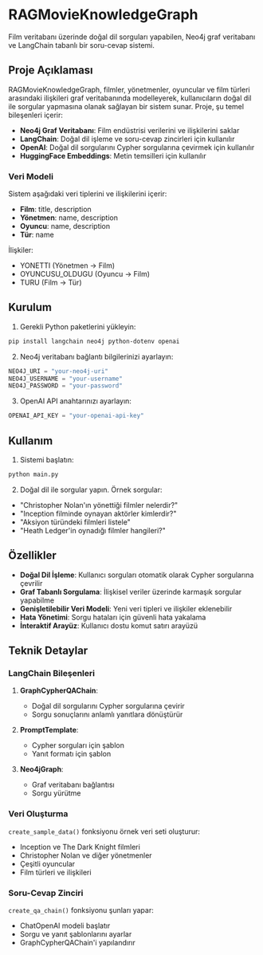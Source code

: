 # RAGMovieKnowledgeGraph

Film veritabanı üzerinde doğal dil sorguları yapabilen, Neo4j graf veritabanı ve LangChain tabanlı bir soru-cevap sistemi.

## Proje Açıklaması

RAGMovieKnowledgeGraph, filmler, yönetmenler, oyuncular ve film türleri arasındaki ilişkileri graf veritabanında modelleyerek, kullanıcıların doğal dil ile sorgular yapmasına olanak sağlayan bir sistem sunar. Proje, şu temel bileşenleri içerir:

- **Neo4j Graf Veritabanı**: Film endüstrisi verilerini ve ilişkilerini saklar
- **LangChain**: Doğal dil işleme ve soru-cevap zincirleri için kullanılır
- **OpenAI**: Doğal dil sorgularını Cypher sorgularına çevirmek için kullanılır
- **HuggingFace Embeddings**: Metin temsilleri için kullanılır

### Veri Modeli

Sistem aşağıdaki veri tiplerini ve ilişkilerini içerir:

- **Film**: title, description
- **Yönetmen**: name, description
- **Oyuncu**: name, description
- **Tür**: name

İlişkiler:
- YONETTI (Yönetmen -> Film)
- OYUNCUSU_OLDUGU (Oyuncu -> Film)
- TURU (Film -> Tür)

## Kurulum

1. Gerekli Python paketlerini yükleyin:
```bash
pip install langchain neo4j python-dotenv openai
```

2. Neo4j veritabanı bağlantı bilgilerinizi ayarlayın:
```python
NEO4J_URI = "your-neo4j-uri"
NEO4J_USERNAME = "your-username"
NEO4J_PASSWORD = "your-password"
```

3. OpenAI API anahtarınızı ayarlayın:
```python
OPENAI_API_KEY = "your-openai-api-key"
```

## Kullanım

1. Sistemi başlatın:
```python
python main.py
```

2. Doğal dil ile sorgular yapın. Örnek sorgular:
- "Christopher Nolan'ın yönettiği filmler nelerdir?"
- "Inception filminde oynayan aktörler kimlerdir?"
- "Aksiyon türündeki filmleri listele"
- "Heath Ledger'in oynadığı filmler hangileri?"

## Özellikler

- **Doğal Dil İşleme**: Kullanıcı sorguları otomatik olarak Cypher sorgularına çevrilir
- **Graf Tabanlı Sorgulama**: İlişkisel veriler üzerinde karmaşık sorgular yapabilme
- **Genişletilebilir Veri Modeli**: Yeni veri tipleri ve ilişkiler eklenebilir
- **Hata Yönetimi**: Sorgu hataları için güvenli hata yakalama
- **İnteraktif Arayüz**: Kullanıcı dostu komut satırı arayüzü

## Teknik Detaylar

### LangChain Bileşenleri

1. **GraphCypherQAChain**: 
   - Doğal dil sorgularını Cypher sorgularına çevirir
   - Sorgu sonuçlarını anlamlı yanıtlara dönüştürür

2. **PromptTemplate**:
   - Cypher sorguları için şablon
   - Yanıt formatı için şablon

3. **Neo4jGraph**:
   - Graf veritabanı bağlantısı
   - Sorgu yürütme

### Veri Oluşturma

`create_sample_data()` fonksiyonu örnek veri seti oluşturur:
- Inception ve The Dark Knight filmleri
- Christopher Nolan ve diğer yönetmenler
- Çeşitli oyuncular
- Film türleri ve ilişkileri

### Soru-Cevap Zinciri

`create_qa_chain()` fonksiyonu şunları yapar:
- ChatOpenAI modeli başlatır
- Sorgu ve yanıt şablonlarını ayarlar
- GraphCypherQAChain'i yapılandırır
